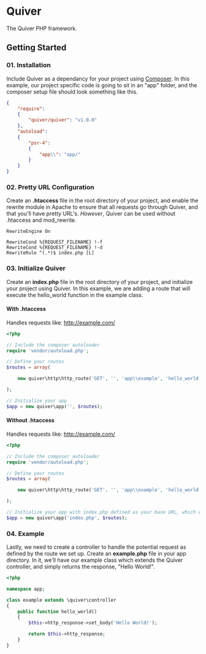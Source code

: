 # Quiver
The Quiver PHP framework.

## Getting Started

### 01. Installation

Include Quiver as a dependancy for your project using [Composer](https://getcomposer.org/). In this example, our project specific code is going to sit in an "app" folder, and the composer setup file should look something like this.

```json
{
	"require":
	{
		"quiver/quiver": "v1.0.0"
	},
	"autoload":
	{
		"psr-4":
		{
			"app\\": "app/"
		}
	}
}
```

### 02. Pretty URL Configuration

Create an **.htaccess** file in the root directory of your project, and enable the rewrite module in Apache to ensure that all requests go through Quiver, and that you'll have pretty URL's. _However_, Quiver can be used without .htaccess and mod_rewrite.

```
RewriteEngine On

RewriteCond %{REQUEST_FILENAME} !-f
RewriteCond %{REQUEST_FILENAME} !-d
RewriteRule ^(.*)$ index.php [L]
```

### 03. Initialize Quiver

Create an **index.php** file in the root directory of your project, and initialize your project using Quiver. In this example, we are adding a route that will execute the hello_world function in the example class.

#### With .htaccess

Handles requests like: http://example.com/

```php
<?php

// Include the composer autoloader
require 'vendor/autoload.php';

// Define your routes
$routes = array(

	new quiver\http\http_route('GET', '', 'app\\example', 'hello_world')

);

// Initialize your app
$app = new quiver\app('', $routes);
```

#### Without .htaccess

Handles requests like: http://example.com/

```php
<?php

// Include the composer autoloader
require 'vendor/autoload.php';

// Define your routes
$routes = array(

	new quiver\http\http_route('GET', '', 'app\\example', 'hello_world')

);

// Initialize your app with index.php defined as your base URL, which will remove it from all incoming requests
$app = new quiver\app('index.php', $routes);
```

### 04. Example

Lastly, we need to create a controller to handle the potential request as defined by the route we set up. Create an **example.php** file in your app directory. In it, we'll have our example class which extends the Quiver controller, and simply returns the response, "Hello World!".

```php
<?php

namespace app;

class example extends \quiver\controller
{
	public function hello_world()
	{
		$this->http_response->set_body('Hello World!');

		return $this->http_response;
	}
}
```
